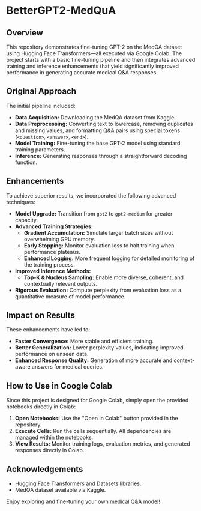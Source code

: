 # BetterGPT2-MedQuA

## Overview
This repository demonstrates fine-tuning GPT-2 on the MedQA dataset using Hugging Face Transformers—all executed via Google Colab. The project starts with a basic fine-tuning pipeline and then integrates advanced training and inference enhancements that yield significantly improved performance in generating accurate medical Q&A responses.

## Original Approach
The initial pipeline included:
- **Data Acquisition:** Downloading the MedQA dataset from Kaggle.
- **Data Preprocessing:** Converting text to lowercase, removing duplicates and missing values, and formatting Q&A pairs using special tokens (`<question>`, `<answer>`, `<end>`).
- **Model Training:** Fine-tuning the base GPT-2 model using standard training parameters.
- **Inference:** Generating responses through a straightforward decoding function.

## Enhancements
To achieve superior results, we incorporated the following advanced techniques:
- **Model Upgrade:** Transition from `gpt2` to `gpt2-medium` for greater capacity.
- **Advanced Training Strategies:**
  - **Gradient Accumulation:** Simulate larger batch sizes without overwhelming GPU memory.
  - **Early Stopping:** Monitor evaluation loss to halt training when performance plateaus.
  - **Enhanced Logging:** More frequent logging for detailed monitoring of the training process.
- **Improved Inference Methods:**
  - **Top-K & Nucleus Sampling:** Enable more diverse, coherent, and contextually relevant outputs.
- **Rigorous Evaluation:** Compute perplexity from evaluation loss as a quantitative measure of model performance.

## Impact on Results
These enhancements have led to:
- **Faster Convergence:** More stable and efficient training.
- **Better Generalization:** Lower perplexity values, indicating improved performance on unseen data.
- **Enhanced Response Quality:** Generation of more accurate and context-aware answers for medical queries.

## How to Use in Google Colab
Since this project is designed for Google Colab, simply open the provided notebooks directly in Colab:
1. **Open Notebooks:** Use the "Open in Colab" button provided in the repository.
2. **Execute Cells:** Run the cells sequentially. All dependencies are managed within the notebooks.
3. **View Results:** Monitor training logs, evaluation metrics, and generated responses directly in Colab.

## Acknowledgements
- Hugging Face Transformers and Datasets libraries.
- MedQA dataset available via Kaggle.

Enjoy exploring and fine-tuning your own medical Q&A model!
